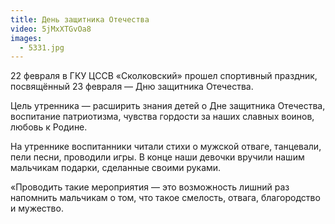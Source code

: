 ```yaml
---
title: День защитника Отечества
video: 5jMxXTGvOa8
images:
  - 5331.jpg
---
```


22 февраля в ГКУ ЦССВ «Сколковский» прошел спортивный праздник, посвящённый 23 февраля — Дню защитника Отечества.

<!--more-->
Цель утренника — расширить знания детей о Дне защитника Отечества, воспитание патриотизма, чувства гордости за наших славных воинов, любовь к Родине.

На утреннике воспитанники читали стихи о мужской отваге, танцевали, пели песни, проводили игры. В конце наши девочки вручили нашим мальчикам подарки, сделанные своими руками.

«Проводить такие мероприятия — это возможность лишний раз напомнить мальчикам о том, что такое смелость, отвага, благородство и мужество.
